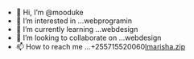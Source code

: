 - 👋 Hi, I’m @mooduke
- 👀 I’m interested in ...webprogramin
- 🌱 I’m currently learning ...webdesign
- 💞️ I’m looking to collaborate on ...webdesign
- 📫 How to reach me ...+255715520060[Imarisha.zip](https://github.com/mooduke/mooduke/files/9472844/Imarisha.zip)


<!---
mooduke/mooduke is a ✨ special ✨ repository because its `README.md` (this file) appears on your GitHub profile.
You can click the Preview link to take a look at your changes.
--->
